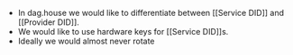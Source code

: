 - In dag.house we would like to differentiate between [[Service DID]] and [[Provider DID]].
- We would like to use hardware keys for [[Service DID]]s.
- Ideally we would almost never rotate